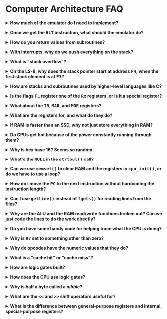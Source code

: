 # Computer Architecture FAQ

<!-- ============================================================================= -->

<p><details><summary><b>How much of the emulator do I need to implement?</b></summary><p>

As little as possible to get a particular LS-8 program running.

Add features incrementally. Once `print8.ls8` is working, then add a `MULT`
instruction to get `mult.ls8` running. And so on.

Of course, you're _allowed_ to implement as many instructions are you'd like.

This goes for individual components like registers, as well. Do you need to
implement the `FL` register? If you want to use any functionality that depends
on it, then yes. The spec will tell you if the thing you're implementing needs
the `FL` register to work.

</p></details></p>

<!-- ============================================================================= -->

<p><details><summary><b>Once we get the <tt>HLT</tt> instruction, what should the emulator do?</b></summary><p>

You should exit the emulator.

If you `malloc()`d any memory, be sure to `free()` it.

You don't need to worry about any of the LS-8 internals at that point since
you're exiting anyway.

</p></details></p>

<!-- ============================================================================= -->

<p><details><summary><b>How do you return values from subroutines?</b></summary><p>

Since the `RET` instruction doesn't allow you to specify a return value, you'll
have to get the value back by other means.

One of the most common is to set a register (e.g. `R0`) to the return value, and
the caller will just know, by convention, that the `R0` register will hold that
value once the `CALL` returns.

But you could also push that value on the stack and have the caller pop it off.
This would have the advantage of supporting an arbitrary number of return
values.

There are no fixed rules when writing code in assembly language. Returning
values in registers just happens to be a common convention.

</p></details></p>

<!-- ============================================================================= -->

<p><details><summary><b>With interrupts, why do we push everything on the stack?</b></summary><p>

The idea is that if you save the machine state on the stack, then after you
service the interrupt you can restore it and seamlessly pick up where you left
off.

The CPU might have been in the middle of something important when the interrupt
occurred, and it'll want to get back to that once the interrupt handler is
complete.

So we push the general purpose registers and internal registers on the stack,
then do interrupt stuff, then restore all those registers from the stack so the
CPU can carry on with what it was doing before the interrupt occurred.

</p></details></p>

<!-- ============================================================================= -->

<p><details><summary><b>What is "stack overflow"?</b></summary><p>

Short answer: it's when the stack grows into some area of memory that something
else was using.

In the LS-8, this would mean the stack grew down in RAM to the point that it
overwrote some of the instructions in the program.

With a C program, this would mean the stack grew down and impacted the heap. (Or
that the heap grew up and impacted the stack.)

On modern machines with [virtual
memory](https://en.wikipedia.org/wiki/Virtual_memory), this isn't a practical
concern since you'll run out of physical RAM before the stack overflow occurs.

Some interpreted languages like Python track how large their internal stacks
have grown and crash out if the stack grows too large. But this is happening
within the Python virtual machine, not on the hardware.

</p></details></p>

<!-- ============================================================================= -->

<p><details><summary><b>On the LS-8, why does the stack pointer start at address <tt>F4</tt>, when the first stack element is at <tt>F3</tt>?</b></summary><p>

Since the first thing a `PUSH` instruction does is decrement the stack pointer,
it means that the stack pointer is moved to `F3` first and _then_ the value is
stored there. Exactly where we wanted it.

</p></details></p>

<!-- ============================================================================= -->

<p><details><summary><b>How are stacks and subroutines used by higher-level languages like C?</b></summary><p>

In C, when you make a function call, a bunch of space is allocated (pushed) on
the stack to hold a number of things:

* The return address to come back to after the function completes
* Space for all the function parameters
* Space for all the other local variables in the function

This allocated chunk of stack is called a [stack
frame](https://en.wikipedia.org/wiki/Call_stack#STACK-FRAME).

When you call any function (including when `main()` gets called in C):

1. A new stack frame is allocated (pushed)
2. Parameter values are copied from the function arguments to their spots on the
   stack frame

When you return from any function:

1. Any return value is copied from the stack frame into a dedicated register
2. The stack frame is deallocated (popped)

In assembly language, `CALL` doesn't allow any arguments to be passed, and `RET`
doesn't allow any values to be returned.

Using stack frames gives `CALL` the power to give parameters to subtroutines.

And we can use a dedicated register, like `R0`, to pass returned values back to
the caller over a `RET` instruction.

Since all the local variables for a function are stored in the stack frame, they
all vaporize as soon as the stack is popped when the function returned. This is
why local variables are not persistent from call to call.

Furthermore, using the stack to hold frames allows us to call functions to an
arbitrary nesting level. Indeed, it is what allows for recursion at all.

</p></details></p>

<!-- ============================================================================= -->

<p><details><summary><b>Is the flags <tt>FL</tt> register one of the <tt>Rx</tt> registers, or is it a special register?</b></summary><p>

It's a special purpose register that can be added separately to the `struct cpu`
similar to how `PC` works.

In `struct cpu`, it's convenient to have an array to store `R0` through `R7`,
but the other registers are just fields in the `struct`.

</p></details></p>

<!-- ============================================================================= -->

<p><details><summary><b>What about the <tt>IR</tt>, <tt>MAR</tt>, and <tt>MDR</tt> registers?</b></summary><p>

You can store those special-purpose registers similar to how `PC` and `FL` are
stored in the `struct`.

...Or, if you're not using them in any place except a single function, maybe
they can be locals or function parameters.

It's a matter of which way you think produces more readable code.

</p></details></p>
<!-- ============================================================================= -->

<p><details><summary><b>What are the registers for, and what do they do?</b></summary><p>

You can think of the registers as the CPU's variables. They hold numbers. You
use them like you would variable in another langauge.

In a high-level language, you can make all the variables you need. But in a CPU,
there are a fixed number of them, and they have fixed names, and they only hold
numbers. You cannot make more.

(The reason you can't make more is because registers are literally built out of
the hardware--you can't make more without changing the hardware.)

Most operations (like math) in the CPU work on registers.

But if we have RAM, why do we need registers?

While some CPUs like the x86 can use either values in RAM or registers to do
work, RAM is far, far slower to access. Nothing is faster to access in the CPU
than a register. For that reason, assembly language programs use registers
whenever possible to keep speed up.

</p></details></p>

<!-- ============================================================================= -->

<p><details><summary><b>If RAM is faster than an SSD, why not just store everything in RAM?</b></summary><p>

Cost. 1 TB SSD is orders of magnitude cheaper than 1 TB of RAM. And finding a
motherboard that supports 1 TB of RAM is a challenge.

Also the SSD continues to store data even if power is removed, unlike RAM.

Someday someone will discover RAM that is cheap, fast, and will permanently
store data, and when that happens, SSDs will vanish.

</p></details></p>

<!-- ============================================================================= -->

<p><details><summary><b>Do CPUs get hot because of the power constantly running through them?</b></summary><p>

Yup. When you run current through any regular conductor, heat is generated.

In that regard, a CPU is like a tiny, expensive electric blanket that is capable
of arbitrary computation but really bad at giving you a good night's sleep.

</p></details></p>

<!-- ============================================================================= -->

<p><details><summary><b>Why is hex base 16? Seems so random.</b></summary><p>

Conveniently, one hex digit represents exactly 4 bits (AKA a _nibble_).

This means a byte can be represented by exactly 2 hex digits (assuming you put a
leading zero on numbers less than `0x10`). And the biggest byte's value roundly
ends at `0xff`.

It's compact, and easy to convert to and from binary.

Compare to decimal, where one decimal digit represents somewhere between 3 and 4
bits. And a byte is represented by 3 digits, isn't easily convertible to binary,
and ends quite unroundly on `255` for the largest value.

</p></details></p>

<!-- ============================================================================= -->

<p><details><summary><b>What's the <tt>NULL</tt> in the <tt>strtoul()</tt> call?</b></summary><p>

That's part of a mechanism where `strtoul()` can tell you the first invalid
character it found, or if it found no digits to convert at all.

If you pass a pointer to a `char*` into the function there, it will point to the
first bad character, or to the beginning of the string if no digits were found.

If we call this:

```c
char *endchar;

unsigned val = strtoul("1030", &endchar, 2); // convert to base 2
```

then `endchar` will point at the `3` in `"1030"`, because `3` is an invalid
digit in base 2.

If we call this:

```c
char *endchar;

unsigned val = strtoul("# Hello, world!", &endchar, 10); // convert to base 10
```

then `endchar` will point at the `#` because no digits were found at all.

You might find this useful for parsing data from the `.ls8` input files.

</p></details></p>

<!-- ============================================================================= -->

<p><details><summary><b>Can we use <tt>memset()</tt> to clear RAM and the registers in <tt>cpu_init()</tt>, or do we have to use a loop?</b></summary><p>

You can use `memset()`. It's probably faster than a hand-rolled loop, anyway.

</p></details></p>

<!-- ============================================================================= -->

<p><details><summary><b>How do I move the <tt>PC</tt> to the next instruction without hardcoding the instruction length?</b></summary><p>

Check out the spec where it talks about instruction layout.

The two high bits of the instruction tell you how many operands the instruction
has. The value of those two bits plus one is the number of bytes you have to
move the `PC`.

Use `>>` and an `&` mask to extract those two bits, then add one to the result,
then add that to the `PC` to get to the next instruction.

> Note that some instructions (like `CALL`, `RET`, and all the `JMP` variants)
> move the `PC` to a specific destination. In those cases, you _do not_ want to
> advance the PC to the next instruction.

</p></details></p>

<!-- ============================================================================= -->

<p><details><summary><b>Can I use <tt>getline()</tt> instead of <tt>fgets()</tt> for reading lines from the files?</b></summary><p>

We recommend `fgets()` because it's more standard, and also because it does
fewer things behind your back.

But if you use `getline()`, we won't stop you.

</p></details></p>

<!-- ============================================================================= -->

<p><details><summary><b>Why are the ALU and the RAM read/write functions broken out? Can we just code the lines to do the work directly?</b></summary><p>

Because the ALU is a separate component on the CPU, and the RAM is a separate
component off the CPU, it makes logical sense from a learning perspective to
have different pieces of code handle the work.

Plus having the RAM access function there makes the code easier to read, and
easier to change if the structure of RAM were to change somehow in the future.

</p></details></p>

<!-- ============================================================================= -->

<p><details><summary><b>Do you have some handy code for helping trace what the CPU is doing?</b></summary><p>

If you call this before your `switch`, it'll print out the CPU state just before
the instruction executes.

```c
void trace(struct cpu *cpu)
{
    printf("%02X | ", cpu->PC);

    printf("%02X %02X %02X |",
        cpu_ram_read(cpu, cpu->PC),
        cpu_ram_read(cpu, cpu->PC + 1),
        cpu_ram_read(cpu, cpu->PC + 2));

    for (int i = 0; i < 8; i++) {
        printf(" %02X", cpu->reg[i]);
    }

    printf("\n");
}
```

</p></details></p>

<!-- ============================================================================= -->

<p><details><summary><b>Why is <tt>R7</tt> set to something other than zero?</b></summary><p>

`R7` has additional meaning: it is the _stack pointer_. So it needs to start
just past the top of the stack so that the `PUSH` and `POP` (and `CALL` and
`RET`) functions operate normally.

</p></details></p>

<!-- ============================================================================= -->

<p><details><summary><b>Why do opcodes have the numeric values that they do?</b></summary><p>

See the "Instruction Layout" part of the LS-8 spec for what the specific bits
mean in any particular instruction.

In a real CPU, these bits correspond to wires that will have voltage or
no-voltage on them depending on whether or not the bit in the instruction is `0`
or `1`.

So the instruction bits are close to the metal, literally. Their exact meanings
are closely tied with how the CPU will be physically constructed.

</p></details></p>

<!-- ============================================================================= -->

<p><details><summary><b>What is a "cache hit" or "cache miss"?</b></summary><p>

If a program accesses a byte of RAM at some address that's in the cache already,
that's a _cache hit_. The byte is returned immediately.

If a program accesses a byte of RAM at some address that's not in the cache,
that's a _cache miss_, and the cache must be updated by going out to RAM to get
that data.

The cache is fast memory that sits between main RAM and the CPU.

It's common that if you access a byte of RAM, that you will soon access
subsequent bytes in RAM. (E.g. like when printing a string, or doing a
`strlen()`.) The cache makes use of this assumption.

The cache figures, if you're going to spend the time making a relatively slow
RAM request for a single byte, why not go ahead and transfer the next, say 128
bytes at the same time into the faster cache. If the user then goes on to access
the subsequent bytes, like they probably will, the data will already be in cache
ready to use.

</p></details></p>

<!-- ============================================================================= -->

<p><details><summary><b>How are logic gates built?</b></summary><p>

They're made out of transistors. Details are getting into the realm of materials
science and is beyond the scope of the course.

</p></details></p>

<!-- ============================================================================= -->

<p><details><summary><b>How does the CPU use logic gates?</b></summary><p>

Logic gates can be composed into circuits that can do far more than Boolean
logical operations.

You can build an ALU, for example, that does arithmetic and comparisons using
only logic gates.

You can even build [circuits that store
data](https://en.wikipedia.org/wiki/Flip-flop_(electronics)).

The fantastic book [_The Elements of Computing
Systems_](https://www.nand2tetris.org/) talks about this in great detail from
the ground up.

</p></details></p>

<!-- ============================================================================= -->

<p><details><summary><b>Why is half a byte called a <i>nibble</i>?</b></summary><p>

It's a pun, playing off byte/bite. Sometimes it's spelled _nybble_.

</p></details></p>

<!-- ============================================================================= -->

<p><details><summary><b>What are the <tt>&lt;&lt;</tt> and <tt>&gt;&gt;</tt> shift operators useful for?</b></summary><p>

Most commonly, they're used to get or set individual bits within a number.

This is useful if multiple values are packed into a single byte. Bytes hold
numbers from 0 to 255, but parts of a byte can hold smaller numbers. For
example, if you have 4 values that you know only go from 0-3 each, you can pack
that into a byte as four 2-bit numbers.

Packing the numbers 3, 0, 2, and 1 into a single byte:

```
  First
  ||
  ||  Third
  vv  vv
0b11001001
    ^^  ^^
    ||  Fourth
    ||
  Second
```

This technique is normally only used in high-performance situations where you
absolutely must save space or bandwidth.

For example, if we wanted to extract these 3 bits from this number:

```
    vvv
0b10110101
```

We'd get `110`, which is 6 decimal. But the whole number is 181 decimal. How to
extract the 6?

First, we can shift right by 3:

```
       vvv
0b00010110
```

Then we can bitwise-AND with the mask `0b111` to filter out just the bits we
want:

```
         vvv
  0b00010110   <-- Right-shifted original number
& 0b00000111   <-- AND mask
------------
         110
```

And there's our 6!

On the flip side, what if we wanted to set these bits to the value 2 (`0b010`)?
Right now the three bits have the value 7 (`0b111`):

```
    vvv
0b10111101
```

First let's take our 2:

```
0b010
```

and left shift it by 3:

```
0b010000
```

Secondly, let's use a bitwise-AND on the original number to mask out those bits
and set them all to zero:

```
      vvv
  0b10111101   <-- original number
& 0b11000111   <-- AND mask
------------
  0b10000101
      ^^^
  These three bits set to 0, others unchanged
```

Lastly, let's bitwise-OR the shifted value with the result from the previous step:

```
      vvv
  0b10000101   <-- masked-out original number from previous step
| 0b00010000   <-- our left-shifted 2
------------
  0b10010101
      ^^^
  Now these three bits set to 2, others unchanged
```

And there we have it. The three bits in the middle of the number have been
changed from the value 7 to the value 2.

</p></details></p>

<!-- ============================================================================= -->

<p><details><summary><b>What is the difference between general-purpose registers and internal, special-purpose registers?</b></summary><p>

The general-purpose registers are `R0` through `R7`.

Special-purpose registers are things like `PC`, `FL`, and maybe `IR`, `MAR`, and
`MDR`.

The main difference is this: general-purpose registers can be used directly by
instructions. Special-purpose registers cannot.

```assembly
LDI R0,4   ; Valid
LDI PC,5   ; INVALID--PC is not a general-purpose register

ADD R0,R1  ; Valid
ADD FL,R0  ; INVALID--FL is not a general-purpose register
```

In `struct cpu`, it's convenient to represent the general purpose registers with
an array for easy indexing from `0` to `7`.

</p></details></p>
<!--

TODO:
-->

<!-- ============================================================================= -->

<!--
Template:

<p><details><summary><b></b></summary><p>
</p></details></p>

-->
